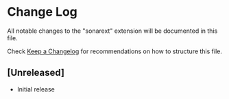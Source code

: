 # Change Log

All notable changes to the "sonarext" extension will be documented in this file.

Check [Keep a Changelog](http://keepachangelog.com/) for recommendations on how to structure this file.

## [Unreleased]

- Initial release